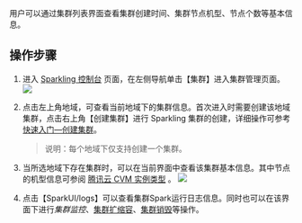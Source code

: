 ﻿用户可以通过集群列表界面查看集群创建时间、集群节点机型、节点个数等基本信息。

## 操作步骤
1. 进入 [Sparkling 控制台](https://sparkling.cloud.tencent.com) 页面，在左侧导航单击【集群】进入集群管理页面。
![](https://main.qcloudimg.com/raw/53d267c226c2fff3692b270bd1b5b5af.png)

2. 点击左上角地域，可查看当前地域下的集群信息。首次进入时需要创建该地域集群，点击右上角【创建集群】进行 Sparkling 集群的创建，详细操作可参考[快速入门—创建集群](https://cloud.tencent.com/document/product/1002/30551)。

	> 说明：每个地域下仅支持创建一个集群。

3. 当所选地域下存在集群时，可以在当前界面中查看该集群基本信息。其中节点的机型信息可参阅 [腾讯云 CVM 实例类型](https://cloud.tencent.com/product/cvm/instances) 。
![](https://main.qcloudimg.com/raw/c40ea7f0d88a0ccf49148c05383642f6.png)

4. 点击【SparkUI/logs】可以查看集群Spark运行日志信息。同时也可以在该界面下进行*集群监控*、[集群扩缩容](https://cloud.tencent.com/document/product/1002/30552)、[集群销毁](https://cloud.tencent.com/document/product/1002/30553)等操作。



